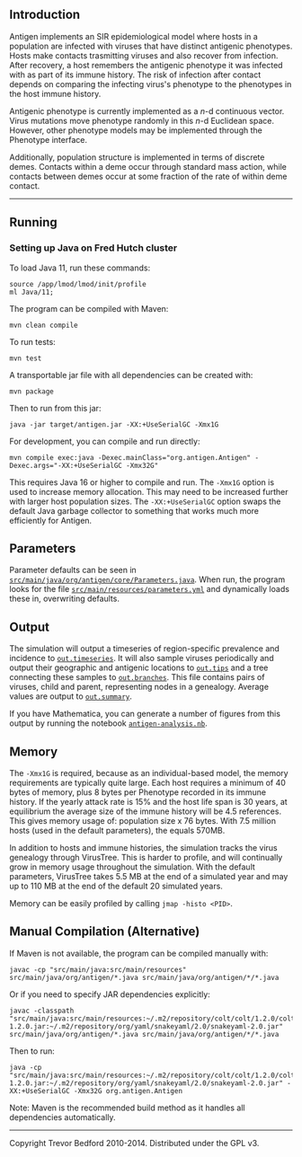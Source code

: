 ## Introduction

Antigen implements an SIR epidemiological model where hosts in a population are infected with
viruses that have distinct antigenic phenotypes.  Hosts make contacts trasmitting viruses and also
recover from infection.  After recovery, a host remembers the antigenic phenotype it was infected
with as part of its immune history.  The risk of infection after contact depends on comparing the
infecting virus's phenotype to the phenotypes in the host immune history.

Antigenic phenotype is currently implemented as a *n*-d continuous vector.  Virus mutations move
phenotype randomly in this *n*-d Euclidean space.  However, other phenotype models may be
implemented through the Phenotype interface.

Additionally, population structure is implemented in terms of discrete demes.  Contacts within a
deme occur through standard mass action, while contacts between demes occur at some fraction of the
rate of within deme contact.

-------------------------------------------

## Running

### Setting up Java on Fred Hutch cluster


To load Java 11, run these commands:

	source /app/lmod/lmod/init/profile
	ml Java/11;



The program can be compiled with Maven:

	mvn clean compile

To run tests:

	mvn test

A transportable jar file with all dependencies can be created with:

	mvn package
	
Then to run from this jar:

	java -jar target/antigen.jar -XX:+UseSerialGC -Xmx1G

For development, you can compile and run directly:

	mvn compile exec:java -Dexec.mainClass="org.antigen.Antigen" -Dexec.args="-XX:+UseSerialGC -Xmx32G"
	
This requires Java 16 or higher to compile and run. The `-Xmx1G` option is used to increase memory allocation. 
This may need to be increased further with larger host population sizes. The `-XX:+UseSerialGC` option 
swaps the default Java garbage collector to something that works much more efficiently for Antigen.
	
## Parameters
	
Parameter defaults can be seen in [`src/main/java/org/antigen/core/Parameters.java`](src/main/java/org/antigen/core/Parameters.java).  When run, the program looks 
for the file [`src/main/resources/parameters.yml`](src/main/resources/parameters.yml) and dynamically loads these in, overwriting defaults.

## Output

The simulation will output a timeseries of region-specific prevalence and incidence to
[`out.timeseries`](example/out.timeseries).  It will also sample viruses periodically and output their 
geographic and antigenic locations to [`out.tips`](example/out.tips) and a tree connecting these samples 
to [`out.branches`](example/out.branches).  This file contains pairs of viruses, child and parent, 
representing nodes in a genealogy.  Average values are output to [`out.summary`](example/out.summary).

If you have Mathematica, you can generate a number of figures from this output by running the
notebook [`antigen-analysis.nb`](example/antigen-analysis.nb).

## Memory

The `-Xmx1G` is required, because as an individual-based model, the memory requirements are
typically quite large. Each host requires a minimum of 40 bytes of memory, plus 8 bytes per
Phenotype recorded in its immune history.  If the yearly attack rate is 15% and the host life span
is 30 years, at equilibrium the average size of the immune history will be 4.5 references.  This
gives memory usage of: population size x 76 bytes.  With 7.5 million hosts (used in the default
parameters), the equals 570MB.

In addition to hosts and immune histories, the simulation tracks the virus genealogy through
VirusTree.  This is harder to profile, and will continually grow in memory usage throughout the
simulation.  With the default parameters, VirusTree takes 5.5 MB at the end of a simulated year and
may up to 110 MB at the end of the default 20 simulated years.

Memory can be easily profiled by calling `jmap -histo <PID>`.

## Manual Compilation (Alternative)

If Maven is not available, the program can be compiled manually with:

	javac -cp "src/main/java:src/main/resources" src/main/java/org/antigen/*.java src/main/java/org/antigen/*/*.java

Or if you need to specify JAR dependencies explicitly:

	javac -classpath "src/main/java:src/main/resources:~/.m2/repository/colt/colt/1.2.0/colt-1.2.0.jar:~/.m2/repository/org/yaml/snakeyaml/2.0/snakeyaml-2.0.jar" src/main/java/org/antigen/*.java src/main/java/org/antigen/*/*.java

Then to run:

	java -cp "src/main/java:src/main/resources:~/.m2/repository/colt/colt/1.2.0/colt-1.2.0.jar:~/.m2/repository/org/yaml/snakeyaml/2.0/snakeyaml-2.0.jar" -XX:+UseSerialGC -Xmx32G org.antigen.Antigen

Note: Maven is the recommended build method as it handles all dependencies automatically.

-------------------------------------------

Copyright Trevor Bedford 2010-2014. Distributed under the GPL v3.
